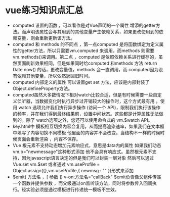# vue练习知识点汇总
* computed 设置的函数 ，可以看作是对Vue声明的一个属性 增添的getter方法。而声明该属性会与其用到的其他变量产生依赖关系，如果更改使用到的依赖变量，则会重新更新该方法。
* computed 和 methods 的不同点 ，第一点computed 是将函数绑定为定义属性的getter方法，所以只需要vm.computed 来调用，而methods 则需要vm.methods()来调用。第二点 ，computed 是依照依赖关系进行缓存的，虽然页面刷新效果相同，但是如果同时给computed 和methods 方法 return Date.now() 的话，更改变量值，methods 会一直调用，而 computed因为没有依赖其他变量，所以依然返回旧时间。
* computed 内部定义的属性 可以设置get set 方法，应该是内部封装了Object.defineProperty方法。
* computed虽然大多数情况下相对watch比较合适，但是有时候需要一些自定义侦听器，当数据变化时执行异步过开销较大的操作时，这个方式最有用 。使用 watch 选项允许我们执行异步操作 (访问一个 API)，限制我们执行该操作的频率，并在我们得到最终结果前，设置中间状态。这些都是计算属性无法做到的。除了 watch选项之外，您还可以使用命令式的 vm.$watch API。
* key.html中 模板相互切换内容会复用，从而提高渲染速率，如果我们在文本框中填写了内容切换不同模板 他里面的内容并不会改变。当结构不一样的时候时候页面会重新渲染 ，内容不保存。
* Vue 根元素不支持动态增加元素响应式，意思是data内的属性  如果我们动态vm.b="newmessage"这种形式添加  他不会具有响应式。虽然根元素不支持，因为javascript语言决定的但是我们可以封装一层对象 然后可以通过Vue.set vm.$set 或者通过 vm.useProfile = Object.assign({},vm.useProfile,{ newmsg : "" })形式来添加
* $emit( 方法名 ，[ 参数 ])      v-on:方法名="callBack"  $emit负责像父组件传递一个函数并提供参数 ，而父级通过on监听该方法，同时将参数传入回调执行。经实验必须是通过模板进行传递统一模板不生效。